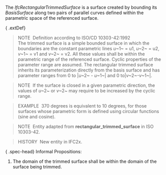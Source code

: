 The _IfcRectangularTrimmedSurface_ is a surface created by bounding its _BasisSurface_ along two pairs of parallel curves defined within the parametric space of the referenced surface.

{ .extDef}
> NOTE&nbsp; Definition according to ISO/CD 10303-42:1992  
> The trimmed surface is a simple bounded surface in which the boundaries are the constant parametric lines _u_~1~ = u1, _u_~2~ = u2, _v_~1~ = v1 and _v_~2~ = v2. All these values shall be within the parametric range of the referenced surface. Cyclic properties of the parameter range are assumed. The rectangular trimmed surface inherits its parameterization directly from the basis surface and has parameter ranges from 0 to |_u_~2~ - _u_~1~| and 0 to|_v_~2~-_v_~1~|.

> NOTE&nbsp; If the surface is closed in a given parametric direction, the values of _u_~2~ or _v_~2~ may require to be increased by the cyclic range.

> EXAMPLE&nbsp; 370 degrees is equivalent to 10 degrees, for those surfaces whose parametric form is defined using circular functions (sine and cosine).

> NOTE&nbsp; Entity adapted from **rectangular_trimmed_surface** in ISO 10303-42.

> HISTORY&nbsp; New entity in IFC2x.

{ .spec-head}
Informal Propositions:

1. The domain of the trimmed surface shall be within the domain of the surface being trimmed.
